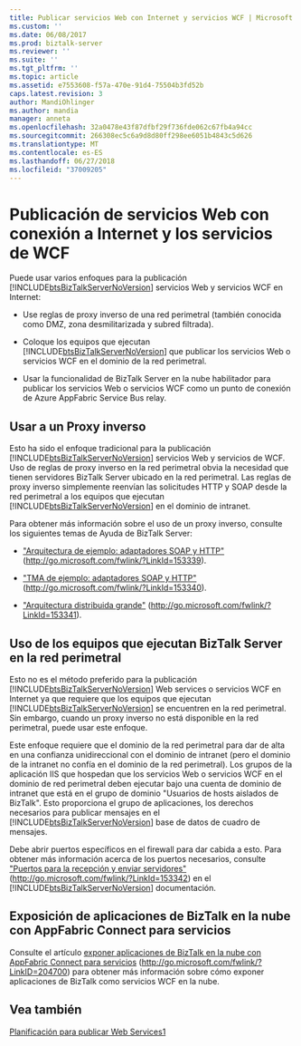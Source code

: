 ```yaml
---
title: Publicar servicios Web con Internet y servicios WCF | Microsoft Docs
ms.custom: ''
ms.date: 06/08/2017
ms.prod: biztalk-server
ms.reviewer: ''
ms.suite: ''
ms.tgt_pltfrm: ''
ms.topic: article
ms.assetid: e7553608-f57a-470e-91d4-75504b3fd52b
caps.latest.revision: 3
author: MandiOhlinger
ms.author: mandia
manager: anneta
ms.openlocfilehash: 32a0478e43f87dfbf29f736fde062c67fb4a94cc
ms.sourcegitcommit: 266308ec5c6a9d8d80ff298ee6051b4843c5d626
ms.translationtype: MT
ms.contentlocale: es-ES
ms.lasthandoff: 06/27/2018
ms.locfileid: "37009205"
---
```

# <a name="publishing-internet-facing-web-services-and-wcf-services"></a>Publicación de servicios Web con conexión a Internet y los servicios de WCF
Puede usar varios enfoques para la publicación [!INCLUDE[btsBizTalkServerNoVersion](../includes/btsbiztalkservernoversion-md.md)] servicios Web y servicios WCF en Internet:  
  
- Use reglas de proxy inverso de una red perimetral (también conocida como DMZ, zona desmilitarizada y subred filtrada).  
  
- Coloque los equipos que ejecutan [!INCLUDE[btsBizTalkServerNoVersion](../includes/btsbiztalkservernoversion-md.md)] que publicar los servicios Web o servicios WCF en el dominio de la red perimetral.  
  
- Usar la funcionalidad de BizTalk Server en la nube habilitador para publicar los servicios Web o servicios WCF como un punto de conexión de Azure AppFabric Service Bus relay.  
  
## <a name="using-a-reverse-proxy"></a>Usar a un Proxy inverso  
 Esto ha sido el enfoque tradicional para la publicación [!INCLUDE[btsBizTalkServerNoVersion](../includes/btsbiztalkservernoversion-md.md)] servicios Web y servicios de WCF. Uso de reglas de proxy inverso en la red perimetral obvia la necesidad que tienen servidores BizTalk Server ubicado en la red perimetral. Las reglas de proxy inverso simplemente reenvían las solicitudes HTTP y SOAP desde la red perimetral a los equipos que ejecutan [!INCLUDE[btsBizTalkServerNoVersion](../includes/btsbiztalkservernoversion-md.md)] en el dominio de intranet.  
  
 Para obtener más información sobre el uso de un proxy inverso, consulte los siguientes temas de Ayuda de BizTalk Server:  
  
-   ["Arquitectura de ejemplo: adaptadores SOAP y HTTP"](http://go.microsoft.com/fwlink/?LinkId=153339) (http://go.microsoft.com/fwlink/?LinkId=153339).  
  
-   ["TMA de ejemplo: adaptadores SOAP y HTTP"](http://go.microsoft.com/fwlink/?LinkId=153340) (http://go.microsoft.com/fwlink/?LinkId=153340).  
  
-   ["Arquitectura distribuida grande"](http://go.microsoft.com/fwlink/?LinkId=153341) (http://go.microsoft.com/fwlink/?LinkId=153341).  
  
## <a name="using-computers-running-biztalk-server-in-the-perimeter-network"></a>Uso de los equipos que ejecutan BizTalk Server en la red perimetral  
 Esto no es el método preferido para la publicación [!INCLUDE[btsBizTalkServerNoVersion](../includes/btsbiztalkservernoversion-md.md)] Web services o servicios WCF en Internet ya que requiere que los equipos que ejecutan [!INCLUDE[btsBizTalkServerNoVersion](../includes/btsbiztalkservernoversion-md.md)] se encuentren en la red perimetral. Sin embargo, cuando un proxy inverso no está disponible en la red perimetral, puede usar este enfoque.  
  
 Este enfoque requiere que el dominio de la red perimetral para dar de alta en una confianza unidireccional con el dominio de intranet (pero el dominio de la intranet no confía en el dominio de la red perimetral). Los grupos de la aplicación IIS que hospedan que los servicios Web o servicios WCF en el dominio de red perimetral deben ejecutar bajo una cuenta de dominio de intranet que está en el grupo de dominio "Usuarios de hosts aislados de BizTalk". Esto proporciona el grupo de aplicaciones, los derechos necesarios para publicar mensajes en el [!INCLUDE[btsBizTalkServerNoVersion](../includes/btsbiztalkservernoversion-md.md)] base de datos de cuadro de mensajes.  
  
 Debe abrir puertos específicos en el firewall para dar cabida a esto. Para obtener más información acerca de los puertos necesarios, consulte ["Puertos para la recepción y enviar servidores"](http://go.microsoft.com/fwlink/?LinkId=153342) (<http://go.microsoft.com/fwlink/?LinkId=153342>) en el [!INCLUDE[btsBizTalkServerNoVersion](../includes/btsbiztalkservernoversion-md.md)] documentación.  
  
## <a name="exposing-biztalk-applications-on-the-cloud-using-appfabric-connect-for-services"></a>Exposición de aplicaciones de BizTalk en la nube con AppFabric Connect para servicios  
 Consulte el artículo [exponer aplicaciones de BizTalk en la nube con AppFabric Connect para servicios](http://go.microsoft.com/fwlink/?LinkID=204700) (http://go.microsoft.com/fwlink/?LinkID=204700) para obtener más información sobre cómo exponer aplicaciones de BizTalk como servicios WCF en la nube.  
  
## <a name="see-also"></a>Vea también  
 [Planificación para publicar Web Services1](../technical-guides/planning-for-publishing-web-services1.md)